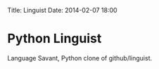 Title: Linguist
Date: 2014-02-07 18:00

Python Linguist
===============

Language Savant, Python clone of github/linguist.
